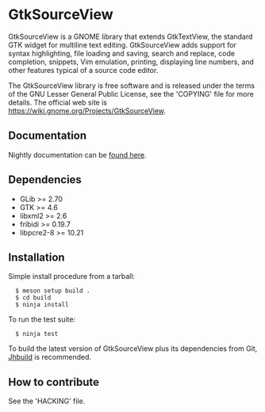GtkSourceView
=============

GtkSourceView is a GNOME library that extends GtkTextView, the standard GTK
widget for multiline text editing. GtkSourceView adds support for syntax
highlighting, file loading and saving, search and replace, code completion,
snippets, Vim emulation, printing, displaying line numbers, and other features
typical of a source code editor.

The GtkSourceView library is free software and is released under the terms of
the GNU Lesser General Public License, see the 'COPYING' file for more details.
The official web site is https://wiki.gnome.org/Projects/GtkSourceView.

Documentation
-------------

Nightly documentation can be [found here](https://gnome.pages.gitlab.gnome.org/gtksourceview/gtksourceview5/).

Dependencies
------------

* GLib >= 2.70
* GTK >= 4.6
* libxml2 >= 2.6
* fribidi >= 0.19.7
* libpcre2-8 >= 10.21

Installation
------------

Simple install procedure from a tarball:
```
  $ meson setup build .
  $ cd build
  $ ninja install
```

To run the test suite:
```
  $ ninja test
```

To build the latest version of GtkSourceView plus its dependencies from Git,
[Jhbuild](https://wiki.gnome.org/Projects/Jhbuild) is recommended.


How to contribute
-----------------

See the 'HACKING' file.
